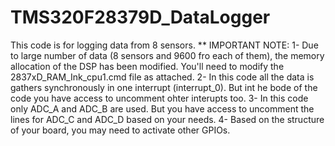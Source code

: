 # TMS320F28379D_DataLogger
This code is for logging data from 8 sensors.
** IMPORTANT NOTE:
  1- Due to large number of data (8 sensors and 9600 fro each of them), the memory allocation of the DSP has been modified.
     You'll need to modify the 2837xD_RAM_Ink_cpu1.cmd file as attached.
  2- In this code all the data is gathers synchronously in one interrupt (interrupt_0). But int he bode of the code you have access to uncomment ohter interupts too.
  3- In this code only ADC_A and ADC_B are used. But you have access to uncomment the lines for ADC_C and ADC_D based on your needs.
  4- Based on the structure of your board, you may need to activate other GPIOs.
  

